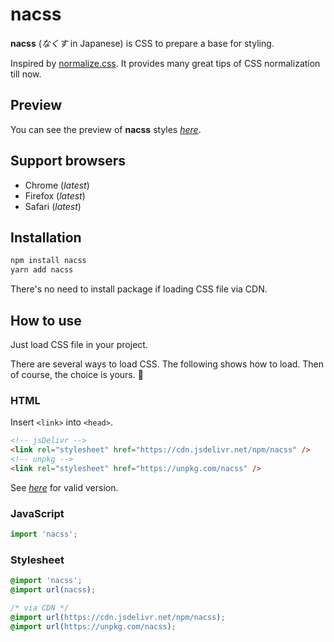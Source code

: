 # nacss

**nacss** (*なくす* in Japanese) is CSS to prepare a base for styling.

Inspired by [normalize.css](https://www.npmjs.com/package/normalize.css). It provides many great tips of CSS normalization till now.


## Preview

You can see the preview of **nacss** styles *[here](/preview/)*.


## Support browsers

- Chrome (*latest*)
- Firefox (*latest*)
- Safari (*latest*)


## Installation

```bash
npm install nacss
yarn add nacss
```

There's no need to install package if loading CSS file via CDN.


## How to use

Just load CSS file in your project.

There are several ways to load CSS. The following shows how to load.
Then of course, the choice is yours. 🐑

### HTML

Insert `<link>` into `<head>`.

```html
<!-- jsDelivr -->
<link rel="stylesheet" href="https://cdn.jsdelivr.net/npm/nacss" />
<!-- unpkg -->
<link rel="stylesheet" href="https://unpkg.com/nacss" />
```

See *[here](https://github.com/nemuvski/nacss/releases)* for valid version.

### JavaScript

```js
import 'nacss';
```

### Stylesheet

```css
@import 'nacss';
@import url(nacss);

/* via CDN */
@import url(https://cdn.jsdelivr.net/npm/nacss);
@import url(https://unpkg.com/nacss);
```
